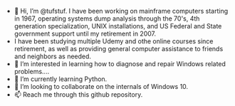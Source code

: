 - 👋 Hi, I’m @tufstuf. I have been working on mainframe computers starting in 1967, operating systems dump analysis through the 70's, 4th generation specialization, UNIX installations, and US Federal and State government support until my retirement in 2007. 
- I have been studying multiple Udemy and othe online courses since retirement, as well as providing general computer assistance to friends and neighbors as needed.
- 👀 I’m interested in learning how to diagnose and repair Windows related problems....
- 🌱 I’m currently learning Python.
- 💞️ I’m looking to collaborate on the internals of Windows 10.
- 📫 Reach me through this github repository.

<!---
tufstuf/tufstuf is a ✨ special ✨ repository because its `README.md` (this file) appears on your GitHub profile.
You can click the Preview link to take a look at your changes.
--->
